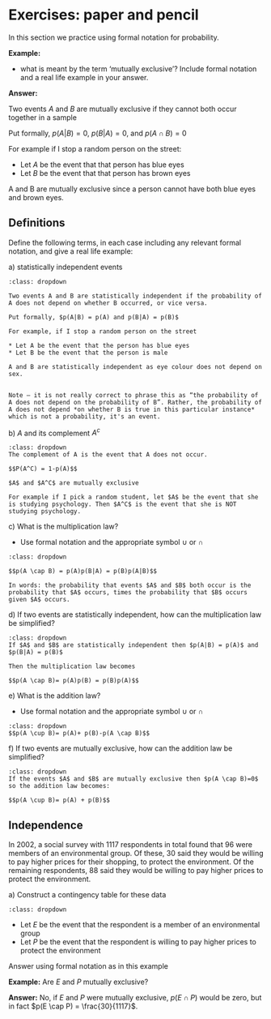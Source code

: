 # Exercises: paper and pencil


In this section we practice using formal notation for probability.

**Example:**

* what is meant by the term ‘mutually exclusive’? Include formal notation and a real life example in your answer.

**Answer:**

Two events $A$ and $B$ are mutually exclusive if they cannot both occur together in a sample

Put formally, $p(A|B) = 0$, $p(B|A) = 0$, and $p(A \cap B) = 0$

For example if I stop a random person on the street:

* Let $A$ be the event that that person has blue eyes
* Let $B$ be the event that that person has brown eyes

A and B are mutually exclusive since a person cannot have both blue eyes and brown eyes.

## Definitions

Define the following terms, in each case including any relevant formal notation, and give a real life example:

a) statistically independent events

```{admonition} Click to reveal answer
:class: dropdown

Two events A and B are statistically independent if the probability of A does not depend on whether B occurred, or vice versa. 

Put formally, $p(A|B) = p(A) and p(B|A) = p(B)$

For example, if I stop a random person on the street

* Let A be the event that the person has blue eyes
* Let B be the event that the person is male

A and B are statistically independent as eye colour does not depend on sex.


Note – it is not really correct to phrase this as “the probability of A does not depend on the probability of B”. Rather, the probability of A does not depend *on whether B is true in this particular instance* which is not a probability, it's an event. 
```

b) $A$ and its complement $A^c$ 

```{admonition} Click to reveal answer
:class: dropdown
The complement of A is the event that A does not occur.

$$P(A^C) = 1-p(A)$$

$A$ and $A^C$ are mutually exclusive

For example if I pick a random student, let $A$ be the event that she is studying psychology. Then $A^C$ is the event that she is NOT studying psychology.

```

c) What is the multiplication law? 	

* Use formal notation and the appropriate symbol $\cup$ or $\cap$


```{admonition} Click to reveal answer
:class: dropdown

$$p(A \cap B) = p(A)p(B|A) = p(B)p(A|B)$$

In words: the probability that events $A$ and $B$ both occur is the probability that $A$ occurs, times the probability that $B$ occurs given $A$ occurs.

```


d) If two events are statistically independent, how can the multiplication law be simplified?

```{admonition} Click to reveal answer
:class: dropdown
If $A$ and $B$ are statistically independent then $p(A|B) = p(A)$ and $p(B|A) = p(B)$

Then the multiplication law becomes 

$$p(A \cap B)= p(A)p(B) = p(B)p(A)$$

```

e) 	What is the addition law?

* Use formal notation and the appropriate symbol $\cup$ or $\cap$

```{admonition} Click to reveal answer
:class: dropdown
$$p(A \cup B)= p(A)+ p(B)-p(A \cap B)$$
```

f) If two events are mutually exclusive, how can the addition law be simplified?

```{admonition} Click to reveal answer
:class: dropdown
If the events $A$ and $B$ are mutually exclusive then $p(A \cap B)=0$ so the addition law becomes:

$$p(A \cup B)= p(A) + p(B)$$

```




## Independence

In 2002, a social survey with 1117 respondents in total found that 96 were members of an environmental group. Of these, 30 said they would be willing to pay higher prices for their shopping, to protect the environment. Of the remaining respondents, 88 said they would be willing to pay higher prices to protect the environment.

a) Construct a contingency table for these data

```{admonition} Click to reveal answer
:class: dropdown

```

* Let $E$ be the event that the respondent is a member of an environmental group
* Let $P$ be the event that the respondent is willing to pay higher prices to protect the environment

Answer using formal notation as in this example

**Example:** Are $E$ and $P$ mutually exclusive?

**Answer:** No, if $E$ and $P$ were mutually exclusive, $p(E \cap P)$ would be zero, but in fact $p(E \cap P) = \frac{30}{1117}$. 


